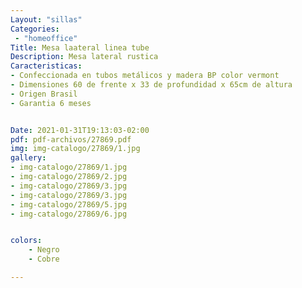 ```yaml
---
Layout: "sillas"
Categories:
 - "homeoffice"
Title: Mesa laateral linea tube 
Description: Mesa lateral rustica
Caracteristicas: 
- Confeccionada en tubos metálicos y madera BP color vermont
- Dimensiones 60 de frente x 33 de profundidad x 65cm de altura
- Origen Brasil 
- Garantia 6 meses


Date: 2021-01-31T19:13:03-02:00
pdf: pdf-archivos/27869.pdf
img: img-catalogo/27869/1.jpg
gallery: 
- img-catalogo/27869/1.jpg
- img-catalogo/27869/2.jpg
- img-catalogo/27869/3.jpg
- img-catalogo/27869/3.jpg
- img-catalogo/27869/5.jpg
- img-catalogo/27869/6.jpg


colors:
    - Negro
    - Cobre

---
```

